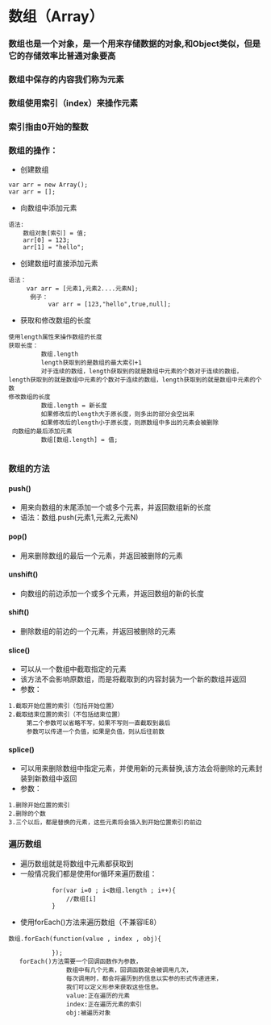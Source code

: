 # 数组（Array）
### 数组也是一个对象，是一个用来存储数据的对象,和Object类似，但是它的存储效率比普通对象要高
### 数组中保存的内容我们称为元素
### 数组使用索引（index）来操作元素
### 索引指由0开始的整数
### 数组的操作：
+ 创建数组
```
var arr = new Array();
var arr = [];
```
+ 向数组中添加元素
```
语法:
    数组对象[索引] = 值;
    arr[0] = 123;
    arr[1] = "hello";
```
+ 创建数组时直接添加元素
```
语法：
     var arr = [元素1,元素2....元素N];
      例子：
           var arr = [123,"hello",true,null];
```
+ 获取和修改数组的长度
```
使用length属性来操作数组的长度
获取长度：
         数组.length
         length获取到的是数组的最大索引+1
         对于连续的数组，length获取到的就是数组中元素的个数对于连续的数组，length获取到的就是数组中元素的个数对于连续的数组，length获取到的就是数组中元素的个数
修改数组的长度
         数组.length = 新长度
         如果修改后的length大于原长度，则多出的部分会空出来
         如果修改后的length小于原长度，则原数组中多出的元素会被删除
 向数组的最后添加元素
         数组[数组.length] = 值;
              
```
### 数组的方法
#### push()
+ 用来向数组的末尾添加一个或多个元素，并返回数组新的长度
+ 语法：数组.push(元素1,元素2,元素N)
#### pop()
+ 用来删除数组的最后一个元素，并返回被删除的元素
#### unshift()
+ 向数组的前边添加一个或多个元素，并返回数组的新的长度
#### shift()
+ 删除数组的前边的一个元素，并返回被删除的元素
#### slice()
+ 可以从一个数组中截取指定的元素
+ 该方法不会影响原数组，而是将截取到的内容封装为一个新的数组并返回
+ 参数：
```
1.截取开始位置的索引（包括开始位置）
2.截取结束位置的索引（不包括结束位置）
     第二个参数可以省略不写，如果不写则一直截取到最后
     参数可以传递一个负值，如果是负值，则从后往前数
```
#### splice()
+ 可以用来删除数组中指定元素，并使用新的元素替换,该方法会将删除的元素封装到新数组中返回
+ 参数：
```
1.删除开始位置的索引
2.删除的个数
3.三个以后，都是替换的元素，这些元素将会插入到开始位置索引的前边
```
### 遍历数组
+ 遍历数组就是将数组中元素都获取到
+ 一般情况我们都是使用for循环来遍历数组：
```
            for(var i=0 ; i<数组.length ; i++){
				//数组[i]
			}
```
+  使用forEach()方法来遍历数组（不兼容IE8）
```
数组.forEach(function(value , index , obj){
			
			});
   forEach()方法需要一个回调函数作为参数，
				数组中有几个元素，回调函数就会被调用几次，
				每次调用时，都会将遍历到的信息以实参的形式传递进来，
				我们可以定义形参来获取这些信息。
				value:正在遍历的元素
				index:正在遍历元素的索引
				obj:被遍历对象 
```